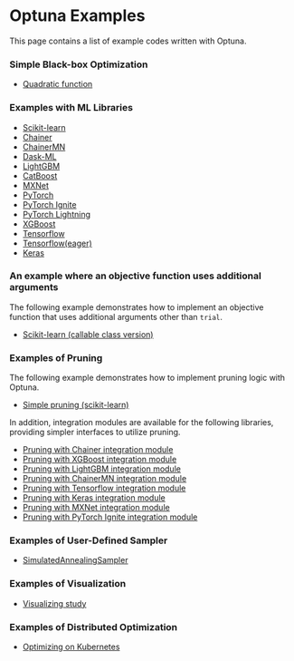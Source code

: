 Optuna Examples
================

This page contains a list of example codes written with Optuna.

### Simple Black-box Optimization

* [Quadratic function](./quadratic_simple.py)

### Examples with ML Libraries

* [Scikit-learn](./sklearn_simple.py)
* [Chainer](./chainer_simple.py)
* [ChainerMN](./chainermn_simple.py)
* [Dask-ML](./dask_ml_simple.py)
* [LightGBM](./lightgbm_simple.py)
* [CatBoost](./catboost_simple.py)
* [MXNet](./mxnet_simple.py)
* [PyTorch](./pytorch_simple.py)
* [PyTorch Ignite](./pytorch_ignite_simple.py)
* [PyTorch Lightning](./pytorch_lightning_simple.py)
* [XGBoost](./xgboost_simple.py)
* [Tensorflow](./tensorflow_estimator_simple.py)
* [Tensorflow(eager)](./tensorflow_eager_simple.py)
* [Keras](./keras_simple.py)

### An example where an objective function uses additional arguments

The following example demonstrates how to implement an objective function that uses additional arguments other than `trial`.
* [Scikit-learn (callable class version)](./sklearn_additional_args.py)

### Examples of Pruning

The following example demonstrates how to implement pruning logic with Optuna.

* [Simple pruning (scikit-learn)](./pruning/simple.py)

In addition, integration modules are available for the following libraries, providing simpler interfaces to utilize pruning.

* [Pruning with Chainer integration module](./pruning/chainer_integration.py)
* [Pruning with XGBoost integration module](./pruning/xgboost_integration.py)
* [Pruning with LightGBM integration module](./pruning/lightgbm_integration.py)
* [Pruning with ChainerMN integration module](./pruning/chainermn_integration.py)
* [Pruning with Tensorflow integration module](./pruning/tensorflow_estimator_integration.py)
* [Pruning with Keras integration module](./pruning/keras_integration.py)
* [Pruning with MXNet integration module](./pruning/mxnet_integration.py)
* [Pruning with PyTorch Ignite integration module](./pytorch_ignite_simple.py)

### Examples of User-Defined Sampler

* [SimulatedAnnealingSampler](./samplers/simulated_annealing_sampler.py)

### Examples of Visualization

* [Visualizing study](https://nbviewer.jupyter.org/github/optuna/optuna/blob/master/examples/visualization/plot_study.ipynb)

### Examples of Distributed Optimization

* [Optimizing on Kubernetes](./distributed/kubernetes/README.md)
